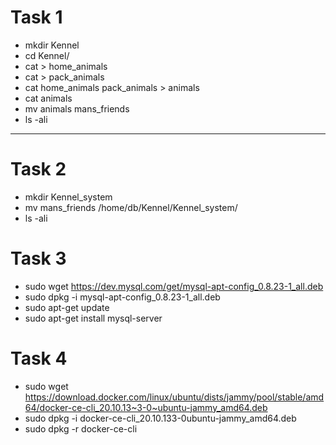 # **Task 1**
* mkdir Kennel
* cd Kennel/
* cat > home_animals
* cat > pack_animals
* cat home_animals pack_animals > animals
* cat animals
* mv animals mans_friends
* ls -ali
---
# **Task 2**
* mkdir Kennel_system
* mv mans_friends /home/db/Kennel/Kennel_system/
* ls -ali
# **Task 3**
* sudo wget https://dev.mysql.com/get/mysql-apt-config_0.8.23-1_all.deb
* sudo dpkg -i mysql-apt-config_0.8.23-1_all.deb
* sudo apt-get update
* sudo apt-get install mysql-server
# **Task 4**
* sudo wget https://download.docker.com/linux/ubuntu/dists/jammy/pool/stable/amd64/docker-ce-cli_20.10.13~3-0~ubuntu-jammy_amd64.deb
* sudo dpkg -i docker-ce-cli_20.10.133-0ubuntu-jammy_amd64.deb
* sudo dpkg -r docker-ce-cli
